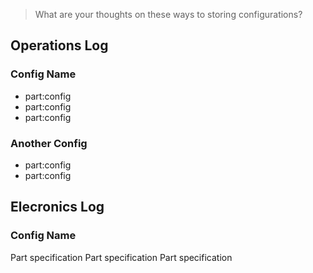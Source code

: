 > What are your thoughts on these ways to storing configurations?


## Operations Log

### Config Name
- part:config
- part:config
- part:config

### Another Config
- part:config
- part:config

## Elecronics Log

### Config Name

Part
	specification
Part
	specification
Part
	specification




